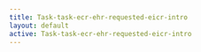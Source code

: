 ```yaml
---
title: Task-task-ecr-ehr-requested-eicr-intro
layout: default
active: Task-task-ecr-ehr-requested-eicr-intro
---
```


